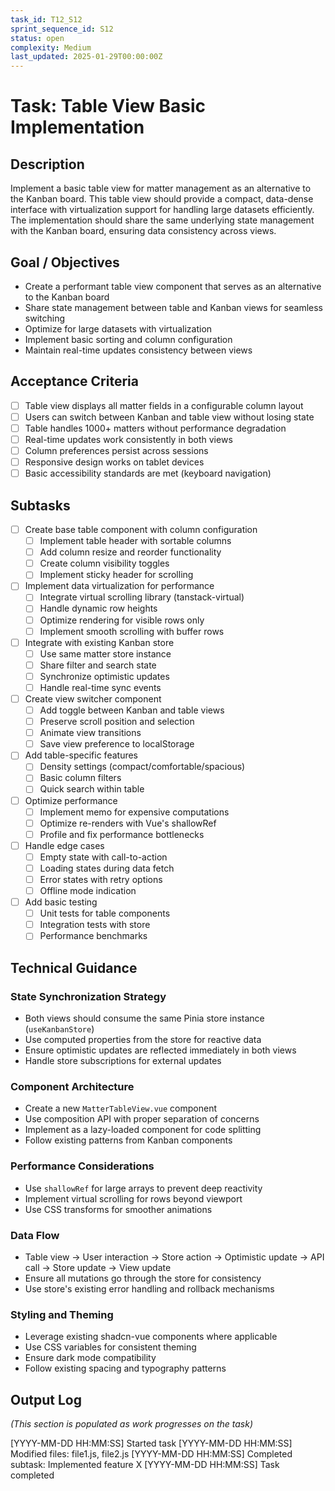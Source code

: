 ```yaml
---
task_id: T12_S12
sprint_sequence_id: S12
status: open
complexity: Medium
last_updated: 2025-01-29T00:00:00Z
---
```


# Task: Table View Basic Implementation

## Description
Implement a basic table view for matter management as an alternative to the Kanban board. This table view should provide a compact, data-dense interface with virtualization support for handling large datasets efficiently. The implementation should share the same underlying state management with the Kanban board, ensuring data consistency across views.

## Goal / Objectives
- Create a performant table view component that serves as an alternative to the Kanban board
- Share state management between table and Kanban views for seamless switching
- Optimize for large datasets with virtualization
- Implement basic sorting and column configuration
- Maintain real-time updates consistency between views

## Acceptance Criteria
- [ ] Table view displays all matter fields in a configurable column layout
- [ ] Users can switch between Kanban and table view without losing state
- [ ] Table handles 1000+ matters without performance degradation
- [ ] Real-time updates work consistently in both views
- [ ] Column preferences persist across sessions
- [ ] Responsive design works on tablet devices
- [ ] Basic accessibility standards are met (keyboard navigation)

## Subtasks
- [ ] Create base table component with column configuration
  - [ ] Implement table header with sortable columns
  - [ ] Add column resize and reorder functionality
  - [ ] Create column visibility toggles
  - [ ] Implement sticky header for scrolling

- [ ] Implement data virtualization for performance
  - [ ] Integrate virtual scrolling library (tanstack-virtual)
  - [ ] Handle dynamic row heights
  - [ ] Optimize rendering for visible rows only
  - [ ] Implement smooth scrolling with buffer rows

- [ ] Integrate with existing Kanban store
  - [ ] Use same matter store instance
  - [ ] Share filter and search state
  - [ ] Synchronize optimistic updates
  - [ ] Handle real-time sync events

- [ ] Create view switcher component
  - [ ] Add toggle between Kanban and table views
  - [ ] Preserve scroll position and selection
  - [ ] Animate view transitions
  - [ ] Save view preference to localStorage

- [ ] Add table-specific features
  - [ ] Density settings (compact/comfortable/spacious)
  - [ ] Basic column filters
  - [ ] Quick search within table

- [ ] Optimize performance
  - [ ] Implement memo for expensive computations
  - [ ] Optimize re-renders with Vue's shallowRef
  - [ ] Profile and fix performance bottlenecks

- [ ] Handle edge cases
  - [ ] Empty state with call-to-action
  - [ ] Loading states during data fetch
  - [ ] Error states with retry options
  - [ ] Offline mode indication

- [ ] Add basic testing
  - [ ] Unit tests for table components
  - [ ] Integration tests with store
  - [ ] Performance benchmarks

## Technical Guidance

### State Synchronization Strategy
- Both views should consume the same Pinia store instance (`useKanbanStore`)
- Use computed properties from the store for reactive data
- Ensure optimistic updates are reflected immediately in both views
- Handle store subscriptions for external updates

### Component Architecture
- Create a new `MatterTableView.vue` component
- Use composition API with proper separation of concerns
- Implement as a lazy-loaded component for code splitting
- Follow existing patterns from Kanban components

### Performance Considerations
- Use `shallowRef` for large arrays to prevent deep reactivity
- Implement virtual scrolling for rows beyond viewport
- Use CSS transforms for smoother animations

### Data Flow
- Table view → User interaction → Store action → Optimistic update → API call → Store update → View update
- Ensure all mutations go through the store for consistency
- Use store's existing error handling and rollback mechanisms

### Styling and Theming
- Leverage existing shadcn-vue components where applicable
- Use CSS variables for consistent theming
- Ensure dark mode compatibility
- Follow existing spacing and typography patterns

## Output Log
*(This section is populated as work progresses on the task)*

[YYYY-MM-DD HH:MM:SS] Started task
[YYYY-MM-DD HH:MM:SS] Modified files: file1.js, file2.js
[YYYY-MM-DD HH:MM:SS] Completed subtask: Implemented feature X
[YYYY-MM-DD HH:MM:SS] Task completed